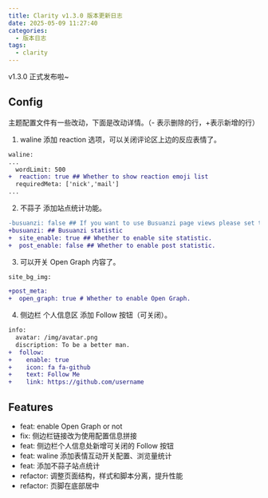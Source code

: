 ```yaml
---
title: Clarity v1.3.0 版本更新日志
date: 2025-05-09 11:27:40
categories:
  - 版本日志
tags:
  - clarity
---
```


v1.3.0 正式发布啦~

## Config

主题配置文件有一些改动，下面是改动详情。（- 表示删除的行，+表示新增的行）

1. waline 添加 reaction 选项，可以关闭评论区上边的反应表情了。 

```diff
waline: 
...
  wordLimit: 500 
+  reaction: true ## Whether to show reaction emoji list
  requiredMeta: ['nick','mail']
...
```

2. 不蒜子 添加站点统计功能。

```diff
-busuanzi: false ## If you want to use Busuanzi page views please set the value to true.
+busuanzi: ## Busuanzi statistic
+  site_enable: true ## Whether to enable site statistic.
+  post_enable: false ## Whether to enable post statistic.
```

3. 可以开关 Open Graph 内容了。 

```diff
site_bg_img:

+post_meta:
+  open_graph: true # Whether to enable Open Graph.
```

4. 侧边栏 个人信息区 添加 Follow 按钮（可关闭）。

```diff
info:
  avatar: /img/avatar.png
  discription: To be a better man.
+  follow:
+    enable: true
+    icon: fa fa-github
+    text: Follow Me
+    link: https://github.com/username
```

## Features

- feat: enable Open Graph or not
- fix: 侧边栏链接改为使用配置信息拼接
- feat: 侧边栏个人信息处新增可关闭的 Follow 按钮
- feat: waline 添加表情互动开关配置、浏览量统计
- feat: 添加不蒜子站点统计
- refactor: 调整页面结构，样式和脚本分离，提升性能
- refactor: 页脚在底部居中



